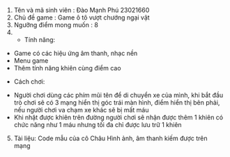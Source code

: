 
1. Tên và mã sinh viên : Đào Mạnh Phú 23021660
2. Chủ đề game : Game ô tô vượt chướng ngại vật
3. Ngưỡng điểm mong muốn : 8
4. - Tính năng:
 + Game có các hiệu ứng âm thanh, nhạc nền
 + Menu game 
 + Thêm tính năng khiên cùng điểm cao
  - Cách chơi: 
 + Người chơi dùng các phím mũi tên để di chuyển xe của mình, khi bắt đầu trò chơi sẽ có 3 mạng hiển thị góc trái màn hình, điểm hiển thị bên phải, nếu người chơi va chạm xe khác sẽ bị mất máu
 + Khi nhặt được khiên trên đường người chơi sẽ nhận được thêm 1 khiên có chức năng như 1 máu nhưng tối đa chỉ được lưu trữ 1 khiên
 5. Tài liệu: Code mẫu của cô Châu
    Hình ảnh, âm thanh kiếm được trên mạng


